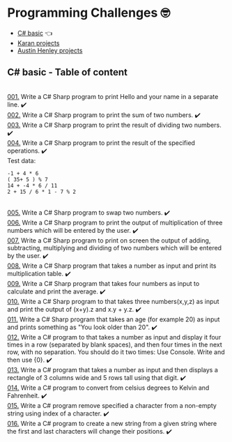 # Programming Challenges :nerd_face:

* [C# basic](https://www.w3resource.com/csharp-exercises/basic/index.php) :point_left:
* [Karan projects](https://github.com/karan/Projects)
* [Austin Henley projects](https://austinhenley.com/blog/challengingprojects.html)

## C# basic - Table of content
<br>[001.](Challanges/CSharp-basic/001/Proj-001) Write a C# Sharp program to print Hello and your name in a separate line. ✔️
<br>[002.](Challanges/CSharp-basic/002/Proj-002)  Write a C# Sharp program to print the sum of two numbers. ✔️
<br>[003.](Challanges/CSharp-basic/003/Proj-003)  Write a C# Sharp program to print the result of dividing two numbers. ✔️
<br>[004.](Challanges/CSharp-basic/004/Proj-004)  Write a C# Sharp program to print the result of the specified operations. ✔️
<br>Test data:

    -1 + 4 * 6
    ( 35+ 5 ) % 7
    14 + -4 * 6 / 11
    2 + 15 / 6 * 1 - 7 % 2 
<br>[005.](Challanges/CSharp-basic/005/Proj-005)  Write a C# Sharp program to swap two numbers. ✔️
<br>[006.](Challanges/CSharp-basic/006/Proj-006)  Write a C# Sharp program to print the output of multiplication of three numbers which will be entered by the user. ✔️
<br>[007.](Challanges/CSharp-basic/007/Proj-007)  Write a C# Sharp program to print on screen the output of adding, subtracting, multiplying and dividing of two numbers which will be entered by the user. ✔️
<br>[008.](Challanges/CSharp-basic/008/Proj-008)  Write a C# Sharp program that takes a number as input and print its multiplication table. ✔️
<br>[009.](Challanges/CSharp-basic/009/Proj-009)  Write a C# Sharp program that takes four numbers as input to calculate and print the average. ✔️
<br>[010.](Challanges/CSharp-basic/010/Proj-010)  Write a C# Sharp program to that takes three numbers(x,y,z) as input and print the output of (x+y).z and x.y + y.z. ✔️
<br>[011.](Challanges/CSharp-basic/011/Proj-011)  Write a C# Sharp program that takes an age (for example 20) as input and prints something as "You look older than 20". ✔️
<br>[012.](Challanges/CSharp-basic/012/Proj-012)  Write a C# program to that takes a number as input and display it four times in a row (separated by blank spaces), and then four times in the next row, with no separation. You should do it two times: Use Console. Write and then use {0}. ✔️
<br>[013.](Challanges/CSharp-basic/013/Proj-013)  Write a C# program that takes a number as input and then displays a rectangle of 3 columns wide and 5 rows tall using that digit. ✔️
<br>[014.](Challanges/CSharp-basic/014/Proj-014)  Write a C# program to convert from celsius degrees to Kelvin and Fahrenheit. ✔️
<br>[015.](Challanges/CSharp-basic/015/Proj-015)  Write a C# program remove specified a character from a non-empty string using index of a character. ✔️
<br>[016.](Challanges/CSharp-basic/016/Proj-016)  Write a C# program to create a new string from a given string where the first and last characters will change their positions. ✔️



